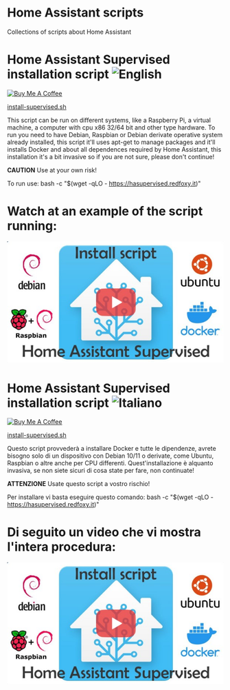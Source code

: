 # Home Assistant scripts

Collections of scripts about Home Assistant

# Home Assistant Supervised installation script ![English](https://img.shields.io/badge/-english-blue)
<a href="https://www.buymeacoffee.com/redfoxydarrest" target="_blank"><img src="https://cdn.buymeacoffee.com/buttons/v2/default-blue.png" alt="Buy Me A Coffee" style="height: 60px !important;width: 217px !important;" ></a>

[install-supervised.sh](install-supervised.sh)

This script can be run on different systems, like a Raspberry Pi, a virtual machine, a computer with cpu x86 32/64 bit and other type hardware.
To run you need to have Debian, Raspbian or Debian derivate operative system already installed, this script it'll uses apt-get to manage packages and it'll installs Docker and about all dependences required by Home Assistant, this installation it's a bit invasive so if you are not sure, please don't continue!

**CAUTION** Use at your own risk!

To run use:
bash -c "$(wget -qLO - https://hasupervised.redfoxy.it)"


# Watch at an example of the script running:
[![Example of script running](https://raw.githubusercontent.com/RedFoxy/Scripts-and-notes/main/Home-Assistant/home%20assistant%20supervised.jpg)](https://youtu.be/CPAF4epc9a4)

# Home Assistant Supervised installation script ![Italiano](https://img.shields.io/badge/-italiano-blue)

<a href="https://www.buymeacoffee.com/redfoxydarrest" target="_blank"><img src="https://cdn.buymeacoffee.com/buttons/v2/default-blue.png" alt="Buy Me A Coffee" style="height: 60px !important;width: 217px !important;" ></a>

[install-supervised.sh](install-supervised.sh)

Questo script provvederà a installare Docker e tutte le dipendenze, avrete bisogno solo di un dispositivo con Debian 10/11 o derivate, come Ubuntu, Raspbian o altre anche per CPU differenti.
Quest'installazione è alquanto invasiva, se non siete sicuri di cosa state per fare, non continuate!

**ATTENZIONE** Usate questo script a vostro rischio!

Per installare vi basta eseguire questo comando:
bash -c "$(wget -qLO - https://hasupervised.redfoxy.it)"

# Di seguito un video che vi mostra l'intera procedura:
[![Example of script running](https://raw.githubusercontent.com/RedFoxy/Scripts-and-notes/main/Home-Assistant/home%20assistant%20supervised.jpg)](https://youtu.be/CPAF4epc9a4)
